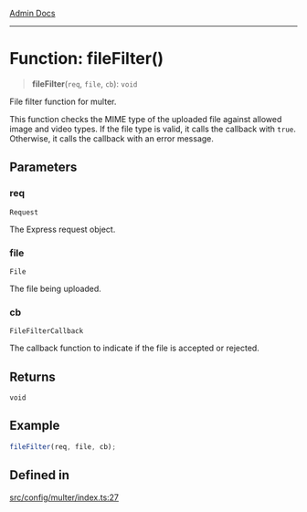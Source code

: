 [Admin Docs](/)

***

# Function: fileFilter()

> **fileFilter**(`req`, `file`, `cb`): `void`

File filter function for multer.

This function checks the MIME type of the uploaded file against allowed image and video types.
If the file type is valid, it calls the callback with `true`. Otherwise, it calls the callback
with an error message.

## Parameters

### req

`Request`

The Express request object.

### file

`File`

The file being uploaded.

### cb

`FileFilterCallback`

The callback function to indicate if the file is accepted or rejected.

## Returns

`void`

## Example

```typescript
fileFilter(req, file, cb);
```

## Defined in

[src/config/multer/index.ts:27](https://github.com/Suyash878/talawa-api/blob/cfd688207611ba245c99edd8dbaccb2cdbf6a043/src/config/multer/index.ts#L27)
